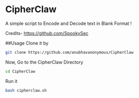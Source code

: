 # CipherClaw

A simple script to Encode and Decode text in Blank Format !

Credits- https://github.com/SpookySec

##Usage
Clone it by
```bash
git clone https://github.com/anubhavanonymous/CipherClaw
```
Now, Go to the CipherClaw Directory
```bash
cd CipherClaw
```
Run it 
```bash
bash cipherclaw.sh
```
